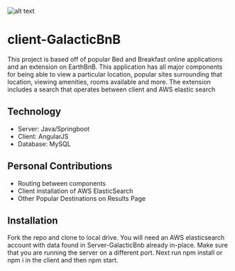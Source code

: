 ![alt text](../img/Capture.PNG)

# client-GalacticBnB
This project is based off of popular Bed and Breakfast online applications and an extension on EarthBnB. This application has all major components for being able to view a particular location, popular sites surrounding that location, viewing amenities, rooms available and more. The extension includes a search that operates between client and AWS elastic search

## Technology
  * Server: Java/Springboot
  * Client: AngularJS
  * Database: MySQL
  
## Personal Contributions
  * Routing between components
  * Client installation of AWS ElasticSearch
  * Other Popular Destinations on Results Page
  
## Installation
Fork the repo and clone to local drive. You will need an AWS elasticsearch account with data found in Server-GalacticBnb already in-place. Make sure that you are running the server on a different port. Next run npm install or npm i in the client and then npm start.
